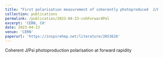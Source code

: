 ```yaml
---
title: "First polarisation measurement of coherently photoproduced  J/Psi in  ultra-peripheral Pb−Pb collisions  at 5.02 TeV "
collection: publications
permalink: /publication/2023-04-23-cohForwardPol
excerpt: 'CERN, CH'
date: 2023-04-23
venue: 'CERN'
paperurl: 'https://inspirehep.net/literature/2653626'
---
```

Coherent J/Psi photoproduction polarisation at forward rapidity


<!-- <br/><img src='/images/book.jpeg'> -->
